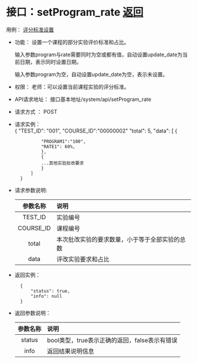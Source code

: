 ﻿﻿<!-- markdownlint-disable MD033-->
<!-- 禁止MD033类型的警告 https://www.npmjs.com/package/markdownlint -->

# 接口：setProgram_rate  [返回](../README.md)
用例： [评分标准设置](../用例/evaluate_principle.md)

- 功能：
    设置一个课程的部分实验评价标准和占比。
    
    输入参数program与rate需要同时为空或都有值，自动设置update_date为当前日期，表示同时设置日期。
    
    输入参数program为空，自动设置update_date为空，表示未设置。
    
- 权限：
    老师：可以设置当前课程实验的评分标准。
    
- API请求地址： 
    接口基本地址/system/api/setProgram_rate

- 请求方式 ：
    POST
 
- 请求实例：  
        { 
            "TEST_ID": "001",
            "COURSE_ID":"00000002" 
            "total": 5,
            "data": [
                {
                
                "PROGRAM1":"100",
                "RATE1": 60%, 
                }, 
                {
                ...其他实验批改要求
                }
            ] 
        }

- 请求参数说明:       
 
  |参数名称|说明|
  |:---------:|:--------------------------------------------------------|      
  |TEST_ID|实验编号|
  |COURSE_ID|课程编号|
  |total|本次批改实验的要求数量，小于等于全部实验的总数|
  |data|评改实验要求和占比|
   
 
- 返回实例：

        {         
            "status": true,
            "info": null
        }

- 返回参数说明：    
 
  |参数名称|说明|
  |:---------:|:--------------------------------------------------------|      
  |status|bool类型，true表示正确的返回，false表示有错误|
  |info|返回结果说明信息|


